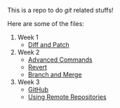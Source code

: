 This is a repo to do *git* related stuffs!

Here are some of the files:
1. Week 1
    - [Diff and Patch](week1/diff_and_patch.md)
2. Week 2
    - [Advanced Commands](week2/advanced_commands.md)
    - [Revert](week2/revert.md)
    - [Branch and Merge](week2/branch_and_merge.md)
3. Week 3
    - [GitHub](week3/github.md)
    - [Using Remote Repositories](week3/using_remote_repos.md)